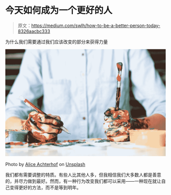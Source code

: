 # 今天如何成为一个更好的人

> 原文：<https://medium.com/swlh/how-to-be-a-better-person-today-8326aacbc333>

为什么我们需要通过我们应该改变的部分来获得力量

![](img/607a915b5474d4e0de828859687ae13f.png)

Photo by [Alice Achterhof](https://unsplash.com/@alicegrace?utm_source=medium&utm_medium=referral) on [Unsplash](https://unsplash.com?utm_source=medium&utm_medium=referral)

我们都有需要调整的特质。有些人比其他人多，但我相信我们大多数人都是善意的，并尽力做到最好。然而，有一种行为改变我们都可以采用——一种现在就让自己变得更好的方法，而不是等到明年。
